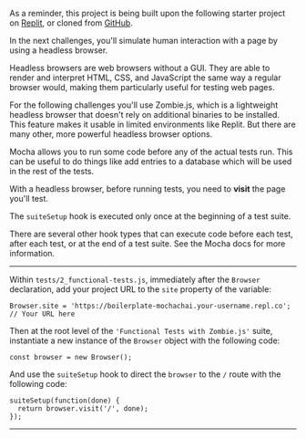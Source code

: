 <div class="challenge-instructions"><div><section id="description">
<p>As a reminder, this project is being built upon the following starter project on <a href="https://replit.com/github/freeCodeCamp/boilerplate-mochachai" rel="noopener noreferrer nofollow" target="_blank">Replit</a>, or cloned from <a href="https://github.com/freeCodeCamp/boilerplate-mochachai/" rel="noopener noreferrer nofollow" target="_blank">GitHub</a>.</p>
<p>In the next challenges, you'll simulate human interaction with a page by using a headless browser.</p>
<p>Headless browsers are web browsers without a GUI. They are able to render and interpret HTML, CSS, and JavaScript the same way a regular browser would, making them particularly useful for testing web pages.</p>
<p>For the following challenges you'll use Zombie.js, which is a lightweight headless browser that doesn't rely on additional binaries to be installed. This feature makes it usable in limited environments like Replit. But there are many other, more powerful headless browser options.</p>
<p>Mocha allows you to run some code before any of the actual tests run. This can be useful to do things like add entries to a database which will be used in the rest of the tests.</p>
<p>With a headless browser, before running tests, you need to <strong>visit</strong> the page you'll test.</p>
<p>The <code>suiteSetup</code> hook is executed only once at the beginning of a test suite.</p>
<p>There are several other hook types that can execute code before each test, after each test, or at the end of a test suite. See the Mocha docs for more information.</p>
</section></div><hr/><div><section id="instructions">
<p>Within <code>tests/2_functional-tests.js</code>, immediately after the <code>Browser</code> declaration, add your project URL to the <code>site</code> property of the variable:</p>
<pre class="language-js" tabindex="0"><code class="language-js">Browser<span class="token punctuation">.</span>site <span class="token operator">=</span> <span class="token string">'https://boilerplate-mochachai.your-username.repl.co'</span><span class="token punctuation">;</span> <span class="token comment">// Your URL here</span>
</code></pre>
<p>Then at the root level of the <code>'Functional Tests with Zombie.js'</code> suite, instantiate a new instance of the <code>Browser</code> object with the following code:</p>
<pre class="language-js" tabindex="0"><code class="language-js"><span class="token keyword">const</span> browser <span class="token operator">=</span> <span class="token keyword">new</span> <span class="token class-name">Browser</span><span class="token punctuation">(</span><span class="token punctuation">)</span><span class="token punctuation">;</span>
</code></pre>
<p>And use the <code>suiteSetup</code> hook to direct the <code>browser</code> to the <code>/</code> route with the following code:</p>
<pre class="language-js" tabindex="0"><code class="language-js"><span class="token function">suiteSetup</span><span class="token punctuation">(</span><span class="token keyword">function</span><span class="token punctuation">(</span><span class="token parameter">done</span><span class="token punctuation">)</span> <span class="token punctuation">{</span>
  <span class="token keyword">return</span> browser<span class="token punctuation">.</span><span class="token function">visit</span><span class="token punctuation">(</span><span class="token string">'/'</span><span class="token punctuation">,</span> done<span class="token punctuation">)</span><span class="token punctuation">;</span>
<span class="token punctuation">}</span><span class="token punctuation">)</span><span class="token punctuation">;</span>
</code></pre>
</section></div><hr/></div>